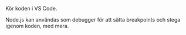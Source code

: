 Kör koden i VS Code.

Node.js kan användas som debugger för att sätta breakpoints och stega igenom koden, med mera.